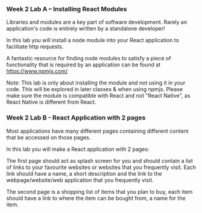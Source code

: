 ### Week 2 Lab A – Installing React Modules 

Libraries and modules are a key part of software development. Rarely an application's code is entirely written by a standalone developer!

In this lab you will install a node module into your React application to facilitate http requests.

A fantastic resource for finding node modules to satisfy a piece of functionality that is required by an application can be found at https://www.npmjs.com/

Note: This lab is only about installing the module and not using it in your code. This will be explored in later classes & when using npmjs. Please make sure the module is compatible with React and not "React Native", as React Native is different from React.

### Week 2 Lab B - React Application with 2 pages 

Most applications have many different pages containing different content that be accessed on those pages. 

In this lab you will make a React application with 2 pages: 

The first page should act as splash screen for you and should contain a list of links to your favourite websites or websites that you frequently visit. Each link should have a name, a short description and the link to the webpage/website/web application that you frequently visit. 

The second page is a shopping list of items that you plan to buy, each item should have a link to where the item can be bought from, a name for the item. 